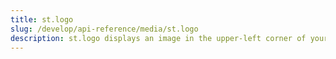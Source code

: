 ```yaml
---
title: st.logo
slug: /develop/api-reference/media/st.logo
description: st.logo displays an image in the upper-left corner of your app and its sidebar.
---
```


<Autofunction function="streamlit.logo" />
